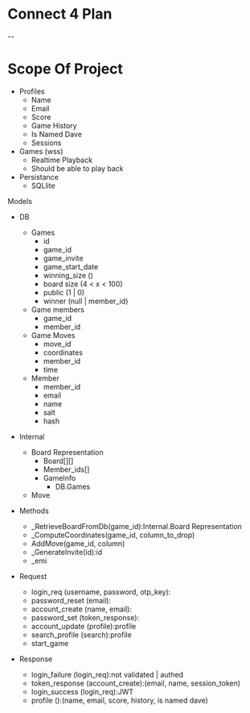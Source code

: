 # Connect 4 Plan
--
# Scope Of Project
- Profiles
    - Name
    - Email
    - Score
    - Game History
    - Is Named Dave
    - Sessions
- Games (wss)
    - Realtime Playback
    - Should be able to play back
- Persistance
    - SQLlite

Models
- DB
    - Games
        - id
        - game_id
        - game_invite
        - game_start_date
        - winning_size ()
        - board size (4 < x < 100)
        - public (1 | 0)
        - winner (null | member_id)
    - Game members
        - game_id
        - member_id
    - Game Moves
        - move_id
        - coordinates
        - member_id
        - time
    - Member
        - member_id
        - email
        - name
        - salt
        - hash
- Internal
    - Board Representation
        - Board[][]
        - Member_ids[]
        - GameInfo
            - DB.Games
    - Move 

- Methods
    - _RetrieveBoardFromDb(game_id):Internal.Board Representation
    - _ComputeCoordinates(game_id, column_to_drop)
    - AddMove(game_id, column)
    - _GenerateInvite(id):id
    - _emi

- Request
    - login_req (username, password, otp_key):
    - password_reset (email):
    - account_create (name, email):
    - password_set (token_response):
    - account_update (profile):profile
    - search_profile (search):profile
    - start_game
- Response
    - login_failure (login_req):not validated | authed
    - token_response (account_create):(email, name, session_token)
    - login_success (login_req):JWT
    - profile ():(name, email, score, history, is named dave)

